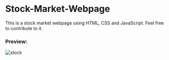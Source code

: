 # Stock-Market-Webpage
This is a stock market webpage using HTML, CSS and JavaScript. Feel free to contribute to it.

### Preview: 

![stock](https://user-images.githubusercontent.com/90546860/172143711-7e9b7dd7-10e3-4950-98e3-12a1717c93ee.jpg)
